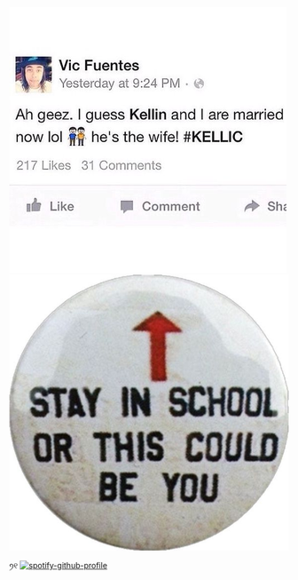 

![ptv](https://github.com/bulletprooflove/bulletprooflove/blob/main/1e70595b0aa5fa770473ce29de1be9dd.jpg?raw=true)
![vic](https://github.com/bulletprooflove/bulletprooflove/blob/main/1145ee6a3c4bc9a7bfd45876149ba239.jpg?raw=true)



ꪆ୧
[![spotify-github-profile](https://spotify-github-profile.kittinanx.com/api/view?uid=31yzvdqxx5baqlmjupeqjzs3mr5a&cover_image=true&theme=natemoo-re&show_offline=true&background_color=121212&interchange=true&bar_color=a86340&bar_color_cover=false)](https://spotify-github-profile.kittinanx.com/api/view?uid=31yzvdqxx5baqlmjupeqjzs3mr5a&redirect=true)
